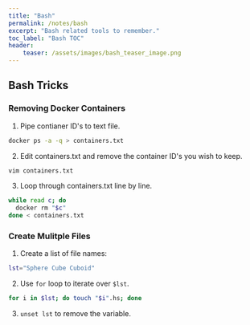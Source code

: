 ```yaml
---
title: "Bash"
permalink: /notes/bash
excerpt: "Bash related tools to remember."
toc_label: "Bash TOC"
header:
    teaser: /assets/images/bash_teaser_image.png
---
```


## Bash Tricks

### Removing Docker Containers

1. Pipe contianer ID's to text file.
```bash
docker ps -a -q > containers.txt
```

2. Edit containers.txt and remove the container ID's you wish to keep.
```bash
vim containers.txt
```

3. Loop through containers.txt line by line.
```bash
while read c; do
  docker rm "$c"
done < containers.txt
```

### Create Mulitple Files

1. Create a list of file names:
```bash
lst="Sphere Cube Cuboid"
```

2. Use `for` loop to iterate over `$lst`.
```bash
for i in $lst; do touch "$i".hs; done
```
3. `unset lst` to remove the variable.
